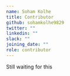 ```yaml
---
name: Soham Kolhe
title: Contributor
github: sohamkolhe9829
twitter: ""
linkedin: ""
slack: ""
joining_date: ""
role: contributor
---
```


Still waiting for this

